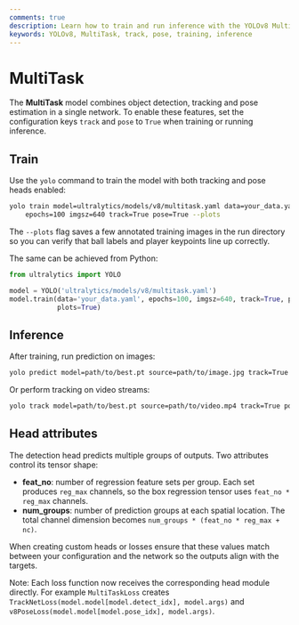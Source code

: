 ```yaml
---
comments: true
description: Learn how to train and run inference with the YOLOv8 MultiTask model that outputs detections, tracking IDs and pose keypoints.
keywords: YOLOv8, MultiTask, track, pose, training, inference
---
```


# MultiTask

The **MultiTask** model combines object detection, tracking and pose estimation in a single network. To enable these features, set the configuration keys `track` and `pose` to `True` when training or running inference.

## Train

Use the `yolo` command to train the model with both tracking and pose heads enabled:

```bash
yolo train model=ultralytics/models/v8/multitask.yaml data=your_data.yaml \
    epochs=100 imgsz=640 track=True pose=True --plots
```

The `--plots` flag saves a few annotated training images in the run directory so
you can verify that ball labels and player keypoints line up correctly.

The same can be achieved from Python:

```python
from ultralytics import YOLO

model = YOLO('ultralytics/models/v8/multitask.yaml')
model.train(data='your_data.yaml', epochs=100, imgsz=640, track=True, pose=True,
            plots=True)
```

## Inference

After training, run prediction on images:

```bash
yolo predict model=path/to/best.pt source=path/to/image.jpg track=True pose=True
```

Or perform tracking on video streams:

```bash
yolo track model=path/to/best.pt source=path/to/video.mp4 track=True pose=True
```

## Head attributes

The detection head predicts multiple groups of outputs. Two attributes control
its tensor shape:

- **feat_no**: number of regression feature sets per group. Each set produces
  `reg_max` channels, so the box regression tensor uses `feat_no * reg_max`
  channels.
- **num_groups**: number of prediction groups at each spatial location. The total
  channel dimension becomes `num_groups * (feat_no * reg_max + nc)`.

When creating custom heads or losses ensure that these values match between your
configuration and the network so the outputs align with the targets.

Note: Each loss function now receives the corresponding head module directly.
For example `MultiTaskLoss` creates `TrackNetLoss(model.model[model.detect_idx], model.args)`
and `v8PoseLoss(model.model[model.pose_idx], model.args)`.
